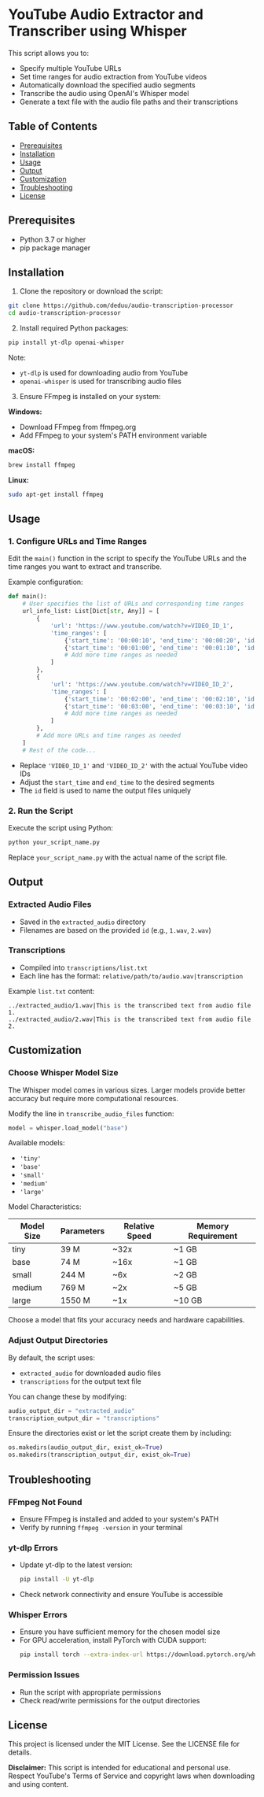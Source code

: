 # YouTube Audio Extractor and Transcriber using Whisper

This script allows you to:

- Specify multiple YouTube URLs
- Set time ranges for audio extraction from YouTube videos
- Automatically download the specified audio segments
- Transcribe the audio using OpenAI's Whisper model
- Generate a text file with the audio file paths and their transcriptions

## Table of Contents

- [Prerequisites](#prerequisites)
- [Installation](#installation)
- [Usage](#usage)
- [Output](#output)
- [Customization](#customization)
- [Troubleshooting](#troubleshooting)
- [License](#license)

## Prerequisites

- Python 3.7 or higher
- pip package manager

## Installation

1. Clone the repository or download the script:

```bash
git clone https://github.com/deduu/audio-transcription-processor
cd audio-transcription-processor
```

2. Install required Python packages:

```bash
pip install yt-dlp openai-whisper
```

Note:
- `yt-dlp` is used for downloading audio from YouTube
- `openai-whisper` is used for transcribing audio files

3. Ensure FFmpeg is installed on your system:

**Windows:**
- Download FFmpeg from ffmpeg.org
- Add FFmpeg to your system's PATH environment variable

**macOS:**
```bash
brew install ffmpeg
```

**Linux:**
```bash
sudo apt-get install ffmpeg
```

## Usage

### 1. Configure URLs and Time Ranges

Edit the `main()` function in the script to specify the YouTube URLs and the time ranges you want to extract and transcribe.

Example configuration:

```python
def main():
    # User specifies the list of URLs and corresponding time ranges
    url_info_list: List[Dict[str, Any]] = [
        {
            'url': 'https://www.youtube.com/watch?v=VIDEO_ID_1',
            'time_ranges': [
                {'start_time': '00:00:10', 'end_time': '00:00:20', 'id': 1},
                {'start_time': '00:01:00', 'end_time': '00:01:10', 'id': 2},
                # Add more time ranges as needed
            ]
        },
        {
            'url': 'https://www.youtube.com/watch?v=VIDEO_ID_2',
            'time_ranges': [
                {'start_time': '00:02:00', 'end_time': '00:02:10', 'id': 3},
                {'start_time': '00:03:00', 'end_time': '00:03:10', 'id': 4},
                # Add more time ranges as needed
            ]
        },
        # Add more URLs and time ranges as needed
    ]
    # Rest of the code...
```

- Replace `'VIDEO_ID_1'` and `'VIDEO_ID_2'` with the actual YouTube video IDs
- Adjust the `start_time` and `end_time` to the desired segments
- The `id` field is used to name the output files uniquely

### 2. Run the Script

Execute the script using Python:

```bash
python your_script_name.py
```

Replace `your_script_name.py` with the actual name of the script file.

## Output

### Extracted Audio Files

- Saved in the `extracted_audio` directory
- Filenames are based on the provided `id` (e.g., `1.wav`, `2.wav`)

### Transcriptions

- Compiled into `transcriptions/list.txt`
- Each line has the format: `relative/path/to/audio.wav|transcription`

Example `list.txt` content:
```
../extracted_audio/1.wav|This is the transcribed text from audio file 1.
../extracted_audio/2.wav|This is the transcribed text from audio file 2.
```

## Customization

### Choose Whisper Model Size

The Whisper model comes in various sizes. Larger models provide better accuracy but require more computational resources.

Modify the line in `transcribe_audio_files` function:

```python
model = whisper.load_model("base")
```

Available models:
- `'tiny'`
- `'base'`
- `'small'`
- `'medium'`
- `'large'`

Model Characteristics:

| Model Size | Parameters | Relative Speed | Memory Requirement |
|-----------|------------|---------------|-------------------|
| tiny      | 39 M       | ~32x          | ~1 GB             |
| base      | 74 M       | ~16x          | ~1 GB             |
| small     | 244 M      | ~6x           | ~2 GB             |
| medium    | 769 M      | ~2x           | ~5 GB             |
| large     | 1550 M     | ~1x           | ~10 GB            |

Choose a model that fits your accuracy needs and hardware capabilities.

### Adjust Output Directories

By default, the script uses:
- `extracted_audio` for downloaded audio files
- `transcriptions` for the output text file

You can change these by modifying:

```python
audio_output_dir = "extracted_audio"
transcription_output_dir = "transcriptions"
```

Ensure the directories exist or let the script create them by including:

```python
os.makedirs(audio_output_dir, exist_ok=True)
os.makedirs(transcription_output_dir, exist_ok=True)
```

## Troubleshooting

### FFmpeg Not Found

- Ensure FFmpeg is installed and added to your system's PATH
- Verify by running `ffmpeg -version` in your terminal

### yt-dlp Errors

- Update yt-dlp to the latest version:
  ```bash
  pip install -U yt-dlp
  ```
- Check network connectivity and ensure YouTube is accessible

### Whisper Errors

- Ensure you have sufficient memory for the chosen model size
- For GPU acceleration, install PyTorch with CUDA support:
  ```bash
  pip install torch --extra-index-url https://download.pytorch.org/whl/cu117
  ```

### Permission Issues

- Run the script with appropriate permissions
- Check read/write permissions for the output directories

## License

This project is licensed under the MIT License. See the LICENSE file for details.

**Disclaimer:** This script is intended for educational and personal use. Respect YouTube's Terms of Service and copyright laws when downloading and using content.